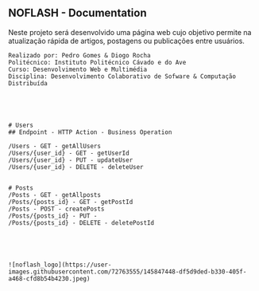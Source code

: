 ## NOFLASH - Documentation

Neste projeto será desenvolvido uma página web cujo objetivo permite na atualização rápida de artigos, postagens ou publicações entre usuários.


```
Realizado por: Pedro Gomes & Diogo Rocha
Politécnico: Instituto Politécnico Cávado e do Ave
Curso: Desenvolvimento Web e Multimédia
Disciplina: Desenvolvimento Colaborativo de Sofware & Computação Distribuída
  
```


```Especificação da API



# Users
## Endpoint - HTTP Action - Business Operation

/Users - GET - getAllUsers
/Users/{user_id} - GET - getUserId
/Users/{user_id} - PUT - updateUser
/Users/{user_id} - DELETE - deleteUser


# Posts
/Posts - GET - getAllposts
/Posts/{posts_id} - GET - getPostId
/Posts - POST - createPosts
/Posts/{posts_id} - PUT - 
/Posts/{posts_id} - DELETE - deletePostId





![noflash_logo](https://user-images.githubusercontent.com/72763555/145847448-df5d9ded-b330-405f-a468-cfd8b54b4230.jpeg)



